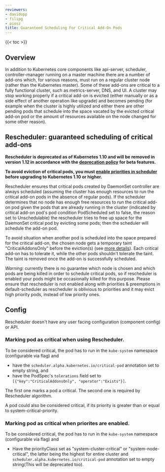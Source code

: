 ```yaml
---
reviewers:
- davidopp
- filipg
- piosz
title: Guaranteed Scheduling For Critical Add-On Pods
---
```


{{< toc >}}

## Overview

In addition to Kubernetes core components like api-server, scheduler, controller-manager running on a master machine
there are a number of add-ons which, for various reasons, must run on a regular cluster node (rather than the Kubernetes master).
Some of these add-ons are critical to a fully functional cluster, such as metrics-server, DNS, and UI.
A cluster may stop working properly if a critical add-on is evicted (either manually or as a side effect of another operation like upgrade)
and becomes pending (for example when the cluster is highly utilized and either there are other pending pods that schedule into the space
vacated by the evicted critical add-on pod or the amount of resources available on the node changed for some other reason).

## Rescheduler: guaranteed scheduling of critical add-ons
**Rescheduler is deprecated as of Kubernetes 1.10 and will be removed in version 1.12 in
accordance with the [deprecation policy](/docs/reference/deprecation-policy) for beta features.**

**To avoid eviction of critical pods, you must
[enable priorities in scheduler](/docs/concepts/configuration/pod-priority-preemption/)
before upgrading to Kubernetes 1.10 or higher.**

Rescheduler ensures that critical pods created by DaemonSet controller are always scheduled
(assuming the cluster has enough resources to run the critical add-on pods in the absence of regular pods).
If the scheduler determines that no node has enough free resources to run the critical add-on pod
given the pods that are already running in the cluster
(indicated by critical add-on pod's pod condition PodScheduled set to false, the reason set to Unschedulable)
the rescheduler tries to free up space for the DaemonSet critical pod by evicting some pods; then the scheduler will schedule the add-on pod.

To avoid situation when another pod is scheduled into the space prepared for the critical add-on,
the chosen node gets a temporary taint "CriticalAddonsOnly" before the eviction(s)
(see [more details](https://git.k8s.io/community/contributors/design-proposals/scheduling/taint-toleration-dedicated.md)).
Each critical add-on has to tolerate it,
while the other pods shouldn't tolerate the taint. The taint is removed once the add-on is successfully scheduled.

*Warning:* currently there is no guarantee which node is chosen and which pods are being killed
in order to schedule critical pods, so if rescheduler is enabled your pods might be occasionally
killed for this purpose. Please ensure that rescheduler is not enabled along with priorities & preemptions in default-scheduler as rescheduler is oblivious to priorities and it may evict high priority pods, instead of low priority ones.

## Config

Rescheduler doesn't have any user facing configuration (component config) or API.

### Marking pod as critical when using Rescheduler. 

To be considered critical, the pod has to run in the `kube-system` namespace (configurable via flag) and

* have the `scheduler.alpha.kubernetes.io/critical-pod` annotation set to empty string, and
* have the PodSpec's `tolerations` field set to `[{"key":"CriticalAddonsOnly", "operator":"Exists"}]`.

The first one marks a pod a critical. The second one is required by Rescheduler algorithm.

A pod could also be considered critical, if its priority is greater than or equal to system-critical-priority.

### Marking pod as critical when priorites are enabled.

To be considered critical, the pod has to run in the `kube-system` namespace (configurable via flag) and

* Have the priorityClass set as "system-cluster-critical" or "system-node-critical", the latter being the highest for entire cluster and `scheduler.alpha.kubernetes.io/critical-pod` annotation set to empty string(This will be deprecated too).
